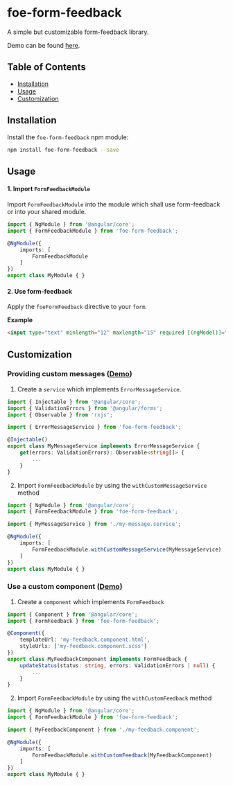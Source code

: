 # foe-form-feedback

A simple but customizable form-feedback library.

Demo can be found [here](https://stackblitz.com/edit/simple-form-feedback?file=src%2Fapp%2Fapp.component.html).
<!-- TODO Changelog can be found here: LINK-->

## Table of Contents
* [Installation](#installation)
* [Usage](#usage)
* [Customization](#customization)

## Installation

Install the `foe-form-feedback` npm module:

```sh
npm install foe-form-feedback --save
```

## Usage

#### 1. Import `FormFeedbackModule`

Import `FormFeedbackModule` into the module which shall use form-feedback or into your shared module. 

```ts
import { NgModule } from '@angular/core';
import { FormFeedbackModule } from 'foe-form-feedback';

@NgModule({
    imports: [
        FormFeedbackModule
    ]
})
export class MyModule { }
```

#### 2. Use form-feedback

Apply the `foeFormFeedback` directive to your `form`.

**Example**
```html
<input type="text" minlength="12" maxlength="15" required [(ngModel)]="name" foeFormFeedback>
```

## Customization

### Providing custom messages ([Demo](https://stackblitz.com/edit/custom-service-form-feedback))

1. Create a `service` which implements `ErrorMessageService`.
```ts
import { Injectable } from '@angular/core';
import { ValidationErrors } from '@angular/forms';
import { Observable } from 'rxjs';

import { ErrorMessageService } from 'foe-form-feedback';

@Injectable()
export class MyMessageService implements ErrorMessageService {
    get(errors: ValidationErrors): Observable<string[]> {
        ...
    }
}
```
2. Import `FormFeedbackModule` by using the `withCustomMessageService` method
```ts
import { NgModule } from '@angular/core';
import { FormFeedbackModule } from 'foe-form-feedback';

import { MyMessageService } from './my-message.service';

@NgModule({
    imports: [
        FormFeedbackModule.withCustomMessageService(MyMessageService)
    ]
})
export class MyModule { }
```

### Use a custom component ([Demo](https://stackblitz.com/edit/custom-component-form-feedback))

1. Create a `component` which implements `FormFeedback`
```ts
import { Component } from '@angular/core';
import { FormFeedback } from 'foe-form-feedback';

@Component({
    templateUrl: 'my-feedback.component.html',
    styleUrls: ['my-feedback.component.scss']
})
export class MyFeedbackComponent implements FormFeedback {
    updateStatus(status: string, errors: ValidationErrors | null) {
        ...
    }
}

```

2. Import `FormFeedbackModule` by using the `withCustomFeedback` method
```ts
import { NgModule } from '@angular/core';
import { FormFeedbackModule } from 'foe-form-feedback';

import { MyFeedbackComponent } from './my-feedback.component';

@NgModule({
    imports: [
        FormFeedbackModule.withCustomFeedback(MyFeedbackComponent)
    ]
})
export class MyModule { }
```